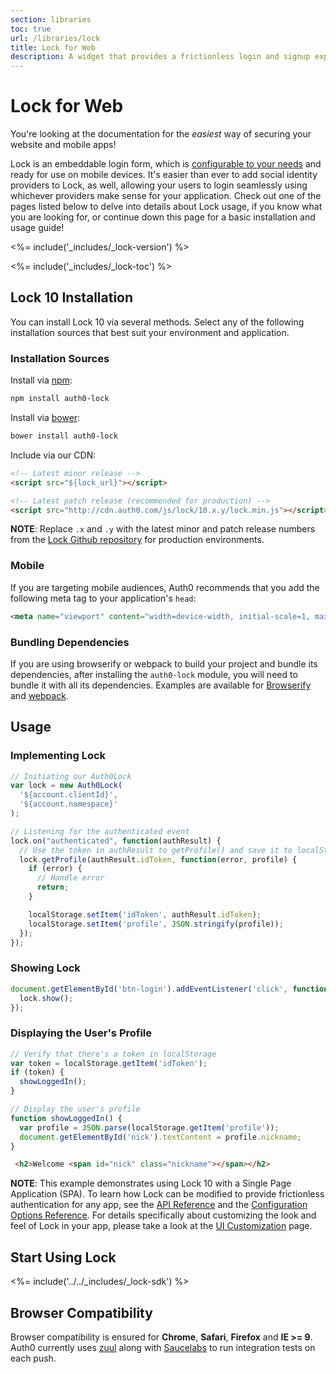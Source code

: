 ```yaml
---
section: libraries
toc: true
url: /libraries/lock
title: Lock for Web
description: A widget that provides a frictionless login and signup experience for your web apps.
---
```


# Lock for Web

You're looking at the documentation for the _easiest_ way of securing your website and mobile apps!

Lock is an embeddable login form, which is [configurable to your needs][lock-customization] and ready for use on mobile devices. It's easier than ever to add social identity providers to Lock, as well, allowing your users to login seamlessly using whichever providers make sense for your application. Check out one of the pages listed below to delve into details about Lock usage, if you know what you are looking for, or continue down this page for a basic installation and usage guide!

<%= include('_includes/_lock-version') %>

<%= include('_includes/_lock-toc') %>

## Lock 10 Installation

You can install Lock 10 via several methods. Select any of the following installation sources that best suit your environment and application.

### Installation Sources

Install via [npm](https://npmjs.org):

```sh
npm install auth0-lock
```

Install via [bower](http://bower.io):

```sh
bower install auth0-lock
```

Include via our CDN:

```html
<!-- Latest minor release -->
<script src="${lock_url}"></script>

<!-- Latest patch release (recommended for production) -->
<script src="http://cdn.auth0.com/js/lock/10.x.y/lock.min.js"></script>
```

**NOTE**: Replace `.x` and `.y` with the latest minor and patch release numbers from the [Lock Github repository](https://github.com/auth0/lock) for production environments.

### Mobile

If you are targeting mobile audiences, Auth0 recommends that you add the following meta tag to your application's `head`:

```html
<meta name="viewport" content="width=device-width, initial-scale=1, maximum-scale=1, user-scalable=0"/>
```

### Bundling Dependencies

If you are using browserify or webpack to build your project and bundle its dependencies, after installing the `auth0-lock` module, you will need to bundle it with all its dependencies. Examples are available for [Browserify][example-browserify] and [webpack][example-webpack].

## Usage

### Implementing Lock

```js
// Initiating our Auth0Lock
var lock = new Auth0Lock(
  '${account.clientId}',
  '${account.namespace}'
);

// Listening for the authenticated event
lock.on("authenticated", function(authResult) {
  // Use the token in authResult to getProfile() and save it to localStorage
  lock.getProfile(authResult.idToken, function(error, profile) {
    if (error) {
      // Handle error
      return;
    }

    localStorage.setItem('idToken', authResult.idToken);
    localStorage.setItem('profile', JSON.stringify(profile));
  });
});
```

### Showing Lock

```js
document.getElementById('btn-login').addEventListener('click', function() {
  lock.show();
});
```

### Displaying the User's Profile

```js
// Verify that there's a token in localStorage
var token = localStorage.getItem('idToken');
if (token) {
  showLoggedIn();
}

// Display the user's profile
function showLoggedIn() {
  var profile = JSON.parse(localStorage.getItem('profile'));
  document.getElementById('nick').textContent = profile.nickname;
}
```

```html
 <h2>Welcome <span id="nick" class="nickname"></span></h2>
```

**NOTE**: This example demonstrates using Lock 10 with a Single Page Application (SPA). To learn how Lock can be modified to provide frictionless authentication for any app, see the [API Reference][lock-api] and the [Configuration Options Reference][lock-customization]. For details specifically about customizing the look and feel of Lock in your app, please take a look at the [UI Customization][ui-customization] page.

## Start Using Lock

<%= include('../../_includes/_lock-sdk') %>

## Browser Compatibility

Browser compatibility is ensured for **Chrome**, **Safari**, **Firefox** and **IE >= 9**. Auth0 currently uses [zuul](https://github.com/defunctzombie/zuul) along with [Saucelabs](https://saucelabs.com) to run integration tests on each push.

<!--vars-->

[auth0-main]: https://auth0.com
[playground-url]: http://auth0.github.com/playground
[new-features]: /libraries/lock/v10/new-features
[example-browserify]: https://github.com/auth0/lock/tree/master/examples/bundling/browserify
[example-webpack]: https://github.com/auth0/lock/tree/master/examples/bundling/webpack
[display-modes]: /libraries/lock/v10/customization#container
[development-notes]: https://github.com/auth0/lock
[release-process]: https://github.com/auth0/lock
[sending-authentication-parameters]: /libraries/lock/v10/sending-authentication-parameters

[getting-started]: /libraries/lock#lock-10-installation
[lock-customization]: /libraries/lock/v10/customization
[ui-customization]: /libraries/lock/v10/ui-customization
[lock-api]: /libraries/lock/v10/api
[lock-auth0js]: /libraries/lock/v10/auth0js
[lock-issues]: /libraries/lock/v10/issues
[migration-guide]: /libraries/lock/v10/migration-guide
[i18n-notes]: /libraries/lock/v10/i18n
[popup-mode]: /libraries/lock/v10/popup-mode

